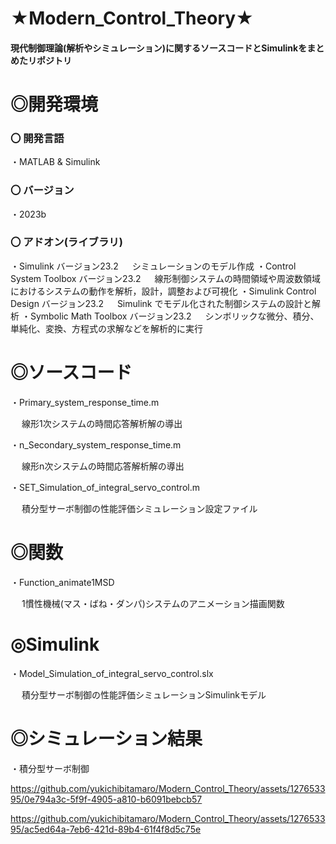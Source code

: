# ★Modern_Control_Theory★

#### 現代制御理論(解析やシミュレーション)に関するソースコードとSimulinkをまとめたリポジトリ

# ◎開発環境

### 〇 開発言語
 
・MATLAB & Simulink

### 〇 バージョン

・2023b
 
### 〇 アドオン(ライブラリ)
 
・Simulink バージョン23.2
 　  シミュレーションのモデル作成
・Control System Toolbox バージョン23.2
 　  線形制御システムの時間領域や周波数領域におけるシステムの動作を解析，設計，調整および可視化
・Simulink Control Design バージョン23.2
 　  Simulink でモデル化された制御システムの設計と解析
・Symbolic Math Toolbox バージョン23.2
  　 シンボリックな微分、積分、単純化、変換、方程式の求解などを解析的に実行

# ◎ソースコード
 
 ・Primary_system_response_time.m
 
 　  線形1次システムの時間応答解析解の導出
   
 ・n_Secondary_system_response_time.m

 　  線形n次システムの時間応答解析解の導出

 ・SET_Simulation_of_integral_servo_control.m

 　  積分型サーボ制御の性能評価シミュレーション設定ファイル

    
# ◎関数
 
 ・Function_animate1MSD
 
 　  1慣性機械(マス・ばね・ダンパ)システムのアニメーション描画関数
   

# ◎Simulink

 ・Model_Simulation_of_integral_servo_control.slx

 　  積分型サーボ制御の性能評価シミュレーションSimulinkモデル

# ◎シミュレーション結果

 ・積分型サーボ制御
 
https://github.com/yukichibitamaro/Modern_Control_Theory/assets/127653395/0e794a3c-5f9f-4905-a810-b6091bebcb57

https://github.com/yukichibitamaro/Modern_Control_Theory/assets/127653395/ac5ed64a-7eb6-421d-89b4-61f4f8d5c75e

